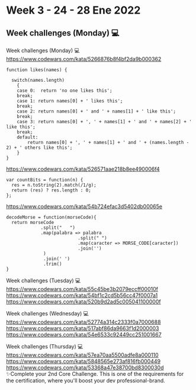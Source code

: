 # Week 3 - 24 - 28 Ene 2022
## Week challenges (Monday)  💻

Week challenges (Monday) 💻
https://www.codewars.com/kata/5266876b8f4bf2da9b000362
```
function likes(names) {
  
  switch(names.length)
    {
    case 0:  return 'no one likes this';
    break;
    case 1: return names[0] + ' likes this';
    break;
    case 2: return names[0] + ' and ' + names[1] + ' like this';
    break;
    case 3: return names[0] + ', ' + names[1] + ' and ' + names[2] + ' like this';
    break;
    default:
        return names[0] + ', ' + names[1] + ' and ' + (names.length - 2) + ' others like this';        
    }
}
```
https://www.codewars.com/kata/526571aae218b8ee490006f4
```
var countBits = function(n) {
  res = n.toString(2).match(/1/g);
  return (res) ? res.length : 0;
};
```
https://www.codewars.com/kata/54b724efac3d5402db00065e
```
decodeMorse = function(morseCode){
  return morseCode
             .split("   ") 
             .map(palabra => palabra
                           .split(" ") 
                           .map(caracter => MORSE_CODE[caracter]) 
                           .join('')
              )
              .join(' ')
              .trim()
}
```


Week challenges (Tuesday) 💻
https://www.codewars.com/kata/55c45be3b2079eccff00010f
https://www.codewars.com/kata/54bf1c2cd5b56cc47f0007a1
https://www.codewars.com/kata/520b9d2ad5c005041100000f

Week challenges (Wednesday) 💻
https://www.codewars.com/kata/52774a314c2333f0a7000688
https://www.codewars.com/kata/517abf86da9663f1d2000003
https://www.codewars.com/kata/54e6533c92449cc251001667

Week challenges (Thursday) 💻
https://www.codewars.com/kata/57ea70aa5500adfe8a000110
https://www.codewars.com/kata/5848565e273af816fb000449
https://www.codewars.com/kata/53368a47e38700bd8300030d
✨Complete your 2nd Core Challenge. This is one of the requirements for the certification, where you'll boost your dev professional-brand.